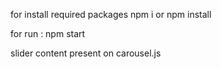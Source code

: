 for install required packages
    npm i or npm install

for run :
    npm start

slider content present on carousel.js
